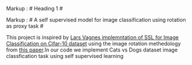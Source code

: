 Markup :  # Heading 1 #


Markup :  # A self supervised model for image classification using rotation as proxy task  #

This project is inspired by [Lars Vagnes implemntation of SSL for Image Classification on Cifar-10 dataset](https://medium.com/analytics-vidhya/self-supervised-learning-for-image-classification-263e320fff07) using the image rotation methedology from [this paper](https://arxiv.org/pdf/1803.07728.pdf).In our code we implement Cats vs Dogs dataset image classfication task using self supervised learning

